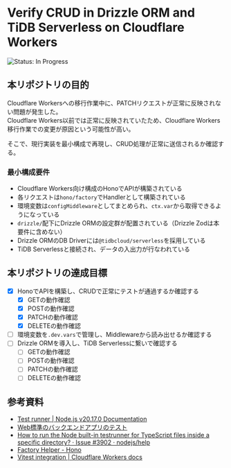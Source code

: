 # Verify CRUD in Drizzle ORM and TiDB Serverless on Cloudflare Workers
<!-- ![Status: ToDo](https://flat.badgen.net/static/Status/ToDo/red) -->
![Status: In Progress](https://flat.badgen.net/static/Status/In%20Progress/yellow)
<!-- ![Status: Done](https://flat.badgen.net/static/Status/Done/green) -->

## 本リポジトリの目的
Cloudflare Workersへの移行作業中に、PATCHリクエストが正常に反映されない問題が発生した。  
Cloudflare Workers以前では正常に反映されていたため、Cloudflare Workers移行作業での変更が原因という可能性が高い。

そこで、現行実装を最小構成で再現し、CRUD処理が正常に送信されるか確認する。

### 最小構成要件
- Cloudflare Workers向け構成のHonoでAPIが構築されている
- 各リクエストは`hono/factory`でHandlerとして構築されている
- 環境変数は`configMiddleware`としてまとめられ、`ctx.var`から取得できるようになっている
- `drizzle/`配下にDrizzle ORMの設定群が配置されている（Drizzle Zodは本要件に含めない）
- Drizzle ORMのDB Driverには`@tidbcloud/serverless`を採用している
- TiDB Serverlessと接続され、データの入出力が行なわれている

## 本リポジトリの達成目標
- [x] HonoでAPIを構築し、CRUDで正常にテストが通過するか確認する
  - [x] GETの動作確認
  - [x] POSTの動作確認
  - [x] PATCHの動作確認
  - [x] DELETEの動作確認
- [ ] 環境変数を`.dev.vars`で管理し、Middlewareから読み出せるか確認する
- [ ] Drizzle ORMを導入し、TiDB Serverlessに繋いで確認する
  - [ ] GETの動作確認
  - [ ] POSTの動作確認
  - [ ] PATCHの動作確認
  - [ ] DELETEの動作確認

## 参考資料
- [Test runner | Node.js v20.17.0 Documentation](https://nodejs.org/docs/latest-v20.x/api/test.html)
- [Web標準のバックエンドアプリのテスト](https://zenn.dev/yusukebe/articles/9a6335ed793c43#hono%E3%82%A2%E3%83%97%E3%83%AA%E3%81%AE%E3%83%86%E3%82%B9%E3%83%88)
- [How to run the Node built-in testrunner for TypeScript files inside a specific directory? · Issue #3902 · nodejs/help](https://github.com/nodejs/help/issues/3902)
- [Factory Helper - Hono](https://hono.dev/docs/helpers/factory#createmiddleware)
- [Vitest integration | Cloudflare Workers docs](https://developers.cloudflare.com/workers/testing/vitest-integration/)
